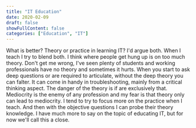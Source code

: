 ```yaml
---
title: "IT Education"
date: 2020-02-09
draft: false
showFullContent: false
categories: ["Education", "IT"]
---
```

What is better? Theory or practice in learning IT? I'd argue both. When I teach I try to blend both. I think where people get hung up is on too much theory. Don't get me wrong, I've seen plenty of students and working professionals have no theory and sometimes it hurts. When you start to ask deep questions or are required to articulate, without the deep theory you can falter. It can come in handy in troubleshooting, mainly from a critical thinking aspect. The danger of the theory is if are exclusively that. Mediocrity is the enemy of any profession and my fear is that theory only can lead to mediocrity. I tend to try to focus more on the practice when I teach. And then with the objective questions I can probe their theory knowledge. I have much more to say on the topic of educating IT, but for now we'll call this a close. 
